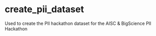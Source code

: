 # create_pii_dataset
Used to create the PII hackathon dataset for the AISC & BigScience PII Hackathon
